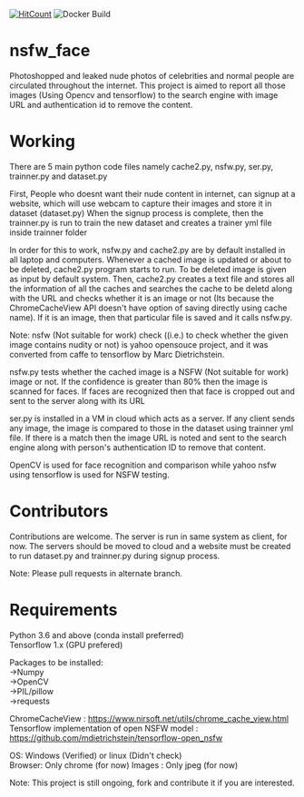 [![HitCount](http://hits.dwyl.io/arvindrvs/nsfw_face.svg)](http://hits.dwyl.io/arvindrvs/nsfw_face)
![Docker Build](https://img.shields.io/badge/build-passing-blue.svg)

# nsfw_face
Photoshopped and leaked nude photos of celebrities and normal people are circulated throughout the internet. This project is aimed to report all those images (Using Opencv and tensorflow) to the search engine with image URL and authentication id to remove the content.

# Working
There are 5 main python code files namely cache2.py, nsfw.py, ser.py, trainner.py and dataset.py

First, People who doesnt want their nude content in internet, can signup at a website, which will use webcam to capture their images and store it in dataset (dataset.py)
When the signup process is complete, then the trainner.py is run to train the new dataset and creates a trainer yml file inside trainner folder

In order for this to work, nsfw.py and cache2.py are by default installed in all laptop and computers. Whenever a cached image is updated or about to be deleted, cache2.py program starts to run. To be deleted image is given as input by default system. Then, cache2.py creates a text file and stores all the information of all the caches and searches the cache to be deletd along with the URL and checks whether it is an image or not (Its because the ChromeCacheView API doesn't have option of saving directly using cache name). If it is an image, then that particular file is saved and it calls nsfw.py.

Note: nsfw (Not suitable for work) check ((i.e.) to check whether the given image contains nudity or not) is yahoo opensouce project, and it was converted from caffe to tensorflow by Marc Dietrichstein.

nsfw.py tests whether the cached image is a NSFW (Not suitable for work) image or not. If the confidence is greater than 80% then the image is scanned for faces. If faces are recognized then that face is cropped out and sent to the server along with its URL

ser.py is installed in a VM in cloud which acts as a server. If any client sends any image, the image is compared to those in the dataset using trainner yml file. If there is a match then the image URL is noted and sent to the search engine along with person's authentication ID to remove that content.

OpenCV is used for face recognition and comparison while yahoo nsfw using tensorflow is used for NSFW testing.

# Contributors
Contributions are welcome. The server is run in same system as client, for now. The servers should be moved to cloud and a website must be created to run dataset.py and trainner.py during signup process.

Note: Please pull requests in alternate branch.

# Requirements
Python 3.6 and above (conda install preferred)  
Tensorflow 1.x (GPU prefered)

Packages to be installed:  
->Numpy  
->OpenCV  
->PIL/pillow  
->requests

ChromeCacheView : https://www.nirsoft.net/utils/chrome_cache_view.html  
Tensorflow implementation of open NSFW model : https://github.com/mdietrichstein/tensorflow-open_nsfw

OS: Windows (Verified) or linux (Didn't check)  
Browser: Only chrome (for now)
Images : Only jpeg (for now)

Note: This project is still ongoing, fork and contribute it if you are interested.
